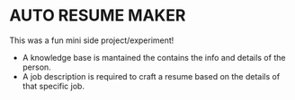 # AUTO RESUME MAKER

This was a fun mini side project/experiment! 

- A knowledge base is mantained the contains the info and details of the person.
- A job description is required to craft a resume based on the details of that specific job.